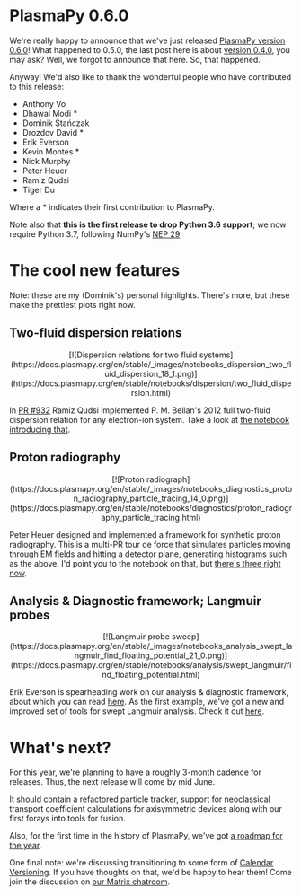 <!--
.. title: PlasmaPy v0.6.0 release!
.. slug: plasmapy-v060-release
.. date: 2021-03-14 18:08:56 UTC+02:00
.. tags: plasmapy, release
.. category: release
.. description: Release of PlasmaPy version 0.6.0
.. type: text
.. author: Dominik Stańczak
-->

# PlasmaPy 0.6.0

We're really happy to announce that we've just released [PlasmaPy version
0.6.0](https://docs.plasmapy.org/en/stable/whatsnew/0.6.0.html)! What happened
to 0.5.0, the last post here is about [version 0.4.0](plasmapy-v0_4-0-release),
you may ask? Well, we forgot to announce that here. So, that happened.

Anyway!  We'd also like to thank the wonderful people who have contributed to this release:

* Anthony Vo
* Dhawal Modi *
* Dominik Stańczak
* Drozdov David *
* Erik Everson
* Kevin Montes *
* Nick Murphy
* Peter Heuer
* Ramiz Qudsi
* Tiger Du

Where a * indicates their first contribution to PlasmaPy.

Note also that **this is the first release to drop Python 3.6 support**; we now
require Python 3.7, following NumPy's [NEP
29](https://numpy.org/neps/nep-0029-deprecation_policy.html)

# The cool new features

Note: these are my (Dominik's) personal highlights. There's more, but these make the
prettiest plots right now.

## Two-fluid dispersion relations

<center>
[![Dispersion relations for two fluid systems](https://docs.plasmapy.org/en/stable/_images/notebooks_dispersion_two_fluid_dispersion_18_1.png)](https://docs.plasmapy.org/en/stable/notebooks/dispersion/two_fluid_dispersion.html)
</center>

In [PR #932](https://github.com/plasmapy/plasmapy/pull/932) Ramiz Qudsi
implemented P. M. Bellan's 2012 full two-fluid dispersion relation for any
electron-ion system. Take a look at [the notebook introducing
that](https://docs.plasmapy.org/en/stable/notebooks/dispersion/two_fluid_dispersion.html).

## Proton radiography

<center>
[![Proton radiograph](https://docs.plasmapy.org/en/stable/_images/notebooks_diagnostics_proton_radiography_particle_tracing_14_0.png)](https://docs.plasmapy.org/en/stable/notebooks/diagnostics/proton_radiography_particle_tracing.html)
</center>

Peter Heuer designed and implemented a framework for synthetic proton
radiography. This is a multi-PR tour de force that simulates particles moving
through EM fields and hitting a detector plane, generating histograms such as
the above. I'd point you to the notebook on that, but [there's three right
now](https://docs.plasmapy.org/en/stable/examples.html#analyses-diagnostics).

## Analysis & Diagnostic framework; Langmuir probes

<center>
[![Langmuir probe sweep](https://docs.plasmapy.org/en/stable/_images/notebooks_analysis_swept_langmuir_find_floating_potential_21_0.png)](https://docs.plasmapy.org/en/stable/notebooks/analysis/swept_langmuir/find_floating_potential.html)
</center>

Erik Everson is spearheading work on our analysis & diagnostic framework, about
which you can read [here](https://docs.plasmapy.org/en/stable/ad/index.html).
As the first example, we've got a new and improved set of tools for swept Langmuir
analysis. Check it out [here](https://docs.plasmapy.org/en/stable/ad/index.html).

# What's next?

For this year, we're planning to have a roughly 3-month cadence for releases. Thus,
the next release will come by mid June.

It should contain a refactored particle tracker, support for neoclassical
transport coefficient calculations for axisymmetric devices along with our
first forays into tools for fusion.

Also, for the first time in the history of PlasmaPy, we've got [a roadmap for
the year](https://hackmd.io/@plasmapy/ry0mmnj6v/edit).

One final note: we're discussing transitioning to some form of [Calendar
Versioning](https://calver.org/). If you have thoughts on that, we'd be happy
to hear them!  Come join the discussion on [our Matrix
chatroom](https://app.element.io/#/room/#plasmapy:openastronomy.org).
